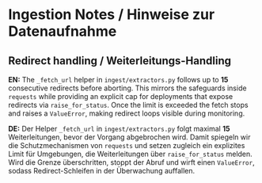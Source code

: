 # Ingestion Notes / Hinweise zur Datenaufnahme

## Redirect handling / Weiterleitungs-Handling

**EN:** The `_fetch_url` helper in `ingest/extractors.py` follows up to **15** consecutive redirects before aborting. This mirrors the safeguards inside `requests` while providing an explicit cap for deployments that expose redirects via `raise_for_status`. Once the limit is exceeded the fetch stops and raises a `ValueError`, making redirect loops visible during monitoring.

**DE:** Der Helper `_fetch_url` in `ingest/extractors.py` folgt maximal **15** Weiterleitungen, bevor der Vorgang abgebrochen wird. Damit spiegeln wir die Schutzmechanismen von `requests` und setzen zugleich ein explizites Limit für Umgebungen, die Weiterleitungen über `raise_for_status` melden. Wird die Grenze überschritten, stoppt der Abruf und wirft einen `ValueError`, sodass Redirect-Schleifen in der Überwachung auffallen.
